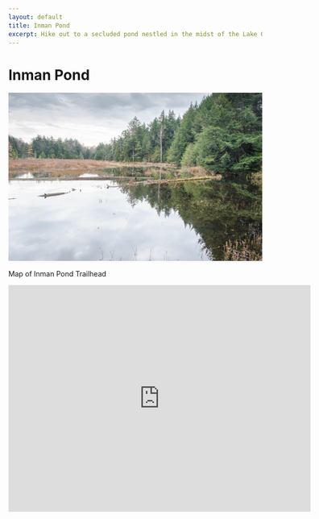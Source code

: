 ```yaml
---
layout: default
title: Inman Pond
excerpt: Hike out to a secluded pond nestled in the midst of the Lake George Wild Forest.
---
```


<h1>Inman Pond</h1>

<p></p>

<img src="/img/inmanpond.jpg" alt="Inman Pond">

<p>Map of Inman Pond Trailhead</p>

<div class="google-maps"><iframe src="https://www.google.com/maps/embed?pb=!1m18!1m12!1m3!1d2894.6568641882773!2d-73.57250868494151!3d43.48863087107555!2m3!1f0!2f0!3f0!3m2!1i1024!2i768!4f13.1!3m3!1m2!1s0x0%3A0x0!2zNDPCsDI5JzE5LjEiTiA3M8KwMzQnMTMuMiJX!5e0!3m2!1sen!2sus!4v1463317476334" width="600" height="450" frameborder="0" style="border:0" allowfullscreen></iframe></div>

